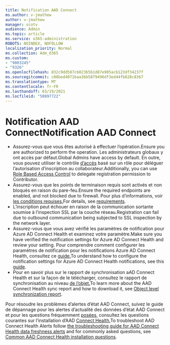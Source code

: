 ```yaml
---
title: Notification AAD Connect
ms.author: v-jmathew
author: v-jmathew
manager: scotv
audience: Admin
ms.topic: article
ms.service: o365-administration
ROBOTS: NOINDEX, NOFOLLOW
localization_priority: Normal
ms.collection: Adm_O365
ms.custom:
- "9003245"
- "9326"
ms.openlocfilehash: 832c9dd587cb023b5b1d87e905acb123df34237f
ms.sourcegitcommit: c08bed4071baa3bb5879496df3ed44fb828c8367
ms.translationtype: MT
ms.contentlocale: fr-FR
ms.lasthandoff: 03/19/2021
ms.locfileid: "50897722"
---
```

# <a name="notification-aad-connect"></a><span data-ttu-id="7e390-102">Notification AAD Connect</span><span class="sxs-lookup"><span data-stu-id="7e390-102">Notification AAD Connect</span></span>

- <span data-ttu-id="7e390-103">Assurez-vous que vous êtes autorisé à effectuer l’opération.</span><span class="sxs-lookup"><span data-stu-id="7e390-103">Ensure you are authorized to perform the operation.</span></span> <span data-ttu-id="7e390-104">Les administrateurs globaux y ont accès par défaut.</span><span class="sxs-lookup"><span data-stu-id="7e390-104">Global Admins have access by default.</span></span> <span data-ttu-id="7e390-105">En outre, vous pouvez utiliser le contrôle [d’accès](https://docs.microsoft.com/azure/active-directory/connect-health/active-directory-aadconnect-health-operations) basé sur un rôle pour déléguer l’autorisation d’inscription au collaborateur.</span><span class="sxs-lookup"><span data-stu-id="7e390-105">Additionally, you can use [Role Based Access Control](https://docs.microsoft.com/azure/active-directory/connect-health/active-directory-aadconnect-health-operations) to delegate registration permission to Contributor.</span></span>
- <span data-ttu-id="7e390-106">Assurez-vous que les points de terminaison requis sont activés et non bloqués en raison du pare-feu.</span><span class="sxs-lookup"><span data-stu-id="7e390-106">Ensure the required endpoints are enabled, and not blocked due to firewall.</span></span> <span data-ttu-id="7e390-107">Pour plus d’informations, voir [les conditions requises.](https://docs.microsoft.com/azure/active-directory/hybrid/how-to-connect-health-agent-install)</span><span class="sxs-lookup"><span data-stu-id="7e390-107">For details, see [requirements](https://docs.microsoft.com/azure/active-directory/hybrid/how-to-connect-health-agent-install).</span></span>
- <span data-ttu-id="7e390-108">L’inscription peut échouer en raison de la communication sortante soumise à l’inspection SSL par la couche réseau.</span><span class="sxs-lookup"><span data-stu-id="7e390-108">Registration can fail due to outbound communication being subjected to SSL inspection by the network layer.</span></span>
- <span data-ttu-id="7e390-109">Assurez-vous que vous avez vérifié les paramètres de notification pour Azure AD Connect Health et examinez votre paramètre.</span><span class="sxs-lookup"><span data-stu-id="7e390-109">Make sure you have verified the notification settings for Azure AD Connect Health and review your setting.</span></span> <span data-ttu-id="7e390-110">Pour comprendre comment configurer les paramètres de notification pour les notifications Azure AD Connect Health, consultez ce [guide.](https://docs.microsoft.com/azure/active-directory/hybrid/how-to-connect-health-operations)</span><span class="sxs-lookup"><span data-stu-id="7e390-110">To understand how to configure the notification settings for Azure AD Connect Health notifications, see this [guide](https://docs.microsoft.com/azure/active-directory/hybrid/how-to-connect-health-operations).</span></span>
- <span data-ttu-id="7e390-111">Pour en savoir plus sur le rapport de synchronisation aAD Connect Health et sur la façon de le télécharger, consultez le rapport de synchronisation au niveau [de l’objet.](https://docs.microsoft.com/azure/active-directory/hybrid/how-to-connect-health-sync)</span><span class="sxs-lookup"><span data-stu-id="7e390-111">To learn more about the AAD Connect Health sync report and how to download it, see [Object level synchronization report](https://docs.microsoft.com/azure/active-directory/hybrid/how-to-connect-health-sync).</span></span>

<span data-ttu-id="7e390-112">Pour résoudre les problèmes d’alertes d’état AAD Connect, suivez le guide de dépannage pour les alertes d’actualité des données d’état AAD Connect et pour les questions fréquemment [posées,](https://docs.microsoft.com/azure/active-directory/hybrid/how-to-connect-health-data-freshness) consultez les questions courantes sur l’installation d’AAD [Connect Health.](https://docs.microsoft.com/azure/active-directory/hybrid/reference-connect-health-faq)</span><span class="sxs-lookup"><span data-stu-id="7e390-112">To troubleshoot AAD Connect Health Alerts follow [the troubleshooting guide for AAD Connect Health data freshness alerts](https://docs.microsoft.com/azure/active-directory/hybrid/how-to-connect-health-data-freshness) and for commonly asked questions, see [Common AAD Connect Health installation questions](https://docs.microsoft.com/azure/active-directory/hybrid/reference-connect-health-faq).</span></span>
